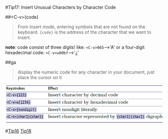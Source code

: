 #Tip17: Insert Unusual Characters by Character Code  
  

##&lt;C-v&gt;{code}  
>From Insert mode, entering symbols that are not found on the keyboard. `{code}` is the address of the character that we want to insert.  
  
**note**: code consist of three digits! like: `<C-v>065`-->'A' or a four-digit hexadecimal code: `<C-v>u00bf`-->'¿'  
  
##ga  
>display the numeric code for any character in your document, just place the cursor on it  
  
![tip17](images/tip17.png)  
  
#[Tip16](tip16.md) [Tip18](tip18.md)

